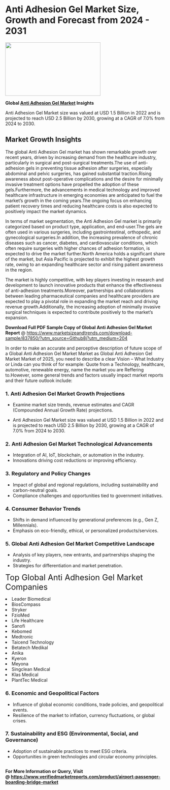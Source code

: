 <H1>Anti Adhesion Gel Market Size, Growth and Forecast from 2024 - 2031</H1><img class="aligncenter size-medium wp-image-584254" src="https://thirdeyenews.in/wp-content/uploads/2024/09/Global-Market-Research-300x168.jpeg" alt="" width="300" height="168" /><p><strong>Global&nbsp;<a href="https://www.marketsizeandtrends.com/download-sample/837850/?utm_source=Github8j?utm_medium=204">Anti Adhesion Gel Market</a> Insights</strong></p><p>Anti Adhesion Gel Market size was valued at USD 1.5 Billion in 2022 and is projected to reach USD 2.5 Billion by 2030, growing at a CAGR of 7.0% from 2024 to 2030.</p><p><h2>Market Growth Insights</h2> <p>The global Anti Adhesion Gel market has shown remarkable growth over recent years, driven by increasing demand from the healthcare industry, particularly in surgical and post-surgical treatments.The use of anti-adhesion gels in preventing tissue adhesion after surgeries, especially abdominal and pelvic surgeries, has gained substantial traction.Rising awareness about post-operative complications and the desire for minimally invasive treatment options have propelled the adoption of these gels.Furthermore, the advancements in medical technology and improved healthcare infrastructure in emerging economies are anticipated to fuel the market’s growth in the coming years.The ongoing focus on enhancing patient recovery times and reducing healthcare costs is also expected to positively impact the market dynamics.</p> <p>In terms of market segmentation, the Anti Adhesion Gel market is primarily categorized based on product type, application, and end-user.The gels are often used in various surgeries, including gastrointestinal, orthopedic, and gynecological surgeries.In addition, the increasing prevalence of chronic diseases such as cancer, diabetes, and cardiovascular conditions, which often require surgeries with higher chances of adhesion formation, is expected to drive the market further.North America holds a significant share of the market, but Asia Pacific is projected to exhibit the highest growth rate, owing to an expanding healthcare sector and rising patient awareness in the region.</p> <p>The market is highly competitive, with key players investing in research and development to launch innovative products that enhance the effectiveness of anti-adhesion treatments.Moreover, partnerships and collaborations between leading pharmaceutical companies and healthcare providers are expected to play a pivotal role in expanding the market reach and driving revenue growth.Additionally, the increasing adoption of minimally invasive surgical techniques is expected to contribute positively to the market’s expansion.</p> <p></p><p><span class=""><strong>Download Full PDF Sample Copy of Global Anti Adhesion Gel Market Report</strong> @ <a href="https://www.marketsizeandtrends.com/download-sample/837850/?utm_source=Github8j?utm_medium=204" target="_blank">https://www.marketsizeandtrends.com/download-sample/837850/?utm_source=Github8j?utm_medium=204</a></span></p><p>In order to make an accurate and perceptive description of future scope of a Global&nbsp;Anti Adhesion Gel Market Market as Global&nbsp;Anti Adhesion Gel Market Market of 2025, you need to describe a clear Vision &ndash; What Industry or Linda can you think of for example: Quote from a Technology, healthcare, automotive, renewable energy, name the market you are Reffering to.However, some general trends and factors usually impact market reports and their future outlook include:</p><h3>1.&nbsp;<strong>Anti Adhesion Gel Market Growth Projections</strong></h3><ul><li>Examine market size trends, revenue estimates and CAGR (Compounded Annual Growth Rate) projections.</li><li><p>Anti Adhesion Gel Market size was valued at USD 1.5 Billion in 2022 and is projected to reach USD 2.5 Billion by 2030, growing at a CAGR of 7.0% from 2024 to 2030.</p></li></ul><h3>2.&nbsp;<strong>Anti Adhesion Gel Market Technological Advancements</strong></h3><ul><li>Integration of AI, IoT, blockchain, or automation in the industry.</li><li>Innovations driving cost reductions or improving efficiency.</li></ul><h3>3.&nbsp;<strong>Regulatory and Policy Changes</strong></h3><ul><li>Impact of global and regional regulations, including sustainability and carbon-neutral goals.</li><li>Compliance challenges and opportunities tied to government initiatives.</li></ul><h3>4.&nbsp;<strong>Consumer Behavior Trends</strong></h3><ul><li>Shifts in demand influenced by generational preferences (e.g., Gen Z, Millennials).</li><li>Emphasis on eco-friendly, ethical, or personalized products/services.</li></ul><h3>5.&nbsp;<strong>Global Anti Adhesion Gel Market Competitive Landscape</strong></h3><ul><li>Analysis of key players, new entrants, and partnerships shaping the industry.</li><li>Strategies for differentiation and market penetration.</li></ul><p data-pm-slice="1 1 []"><span style="color: inherit; font-family: inherit; font-size: 25px;">Top Global Anti Adhesion Gel Market Companies</span></p><div class="" data-test-id=""><p><li>Leader Biomedical</li><li> BiosCompass</li><li> Stryker</li><li> FzioMed</li><li> Life Healthcare</li><li> Sanofi</li><li> Kebomed</li><li> Medtronic</li><li> Taicend Technology</li><li> Betatech Medikal</li><li> Anika</li><li> Kyeron</li><li> Meyona</li><li> Singclean Medical</li><li> Klas Medical</li><li> PlantTec Medical</li></p></div><h3>6.&nbsp;<strong>Economic and Geopolitical Factors</strong></h3><ul><li>Influence of global economic conditions, trade policies, and geopolitical events.</li><li>Resilience of the market to inflation, currency fluctuations, or global crises.</li></ul><h3>7.&nbsp;<strong>Sustainability and ESG (Environmental, Social, and Governance)</strong></h3><ul><li>Adoption of sustainable practices to meet ESG criteria.</li><li>Opportunities in green technologies and circular economy principles.</li></ul><h2><strong style="font-size: 14px;">For More Information or Query, Visit @&nbsp;</strong><a style="background-color: #ffffff; font-size: 14px;" href="https://www.marketsizeandtrends.com/report/anti-adhesion-gel-market/" target="_blank">https://www.verifiedmarketreports.com/product/airport-passenger-boarding-bridge-market</a></h2>